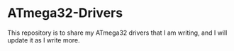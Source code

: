 # ATmega32-Drivers
This repository is to share my ATmega32 drivers that I am writing, and I will update it as I write more.
